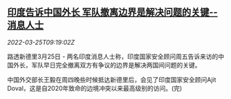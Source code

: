 <!--1648200663000-->
[印度告诉中国外长 军队撤离边界是解决问题的关键--消息人士](https://cn.reuters.com/article/india-wang-yi-border-0325-idCNKCS2LM0UH)
------

<div><i>2022-03-25T09:19:02Z</i></div><p>路透新德里3月25日 - 两名印度消息人士称，印度国家安全顾问周五告诉来访的中国外长，军队早日完全撤离双方有争议的边界是解决两国间问题的关键。</p><p>中国外交部长王毅在周四晚些时候抵达新德里后，会见了印度国家安全顾问Ajit Doval，这是自2020年致命的边境冲突以来最高级别的访问。(完)</p>
